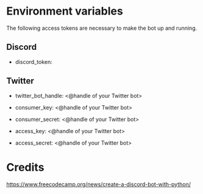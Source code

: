 # Environment variables

The following access tokens are necessary to make the bot up and running.

## Discord
- discord_token: <Discord token>

## Twitter
- twitter_bot_handle: <@handle of your Twitter bot>

- consumer_key: <@handle of your Twitter bot>
- consumer_secret: <@handle of your Twitter bot>
- access_key: <@handle of your Twitter bot>
- access_secret: <@handle of your Twitter bot>


# Credits
https://www.freecodecamp.org/news/create-a-discord-bot-with-python/
